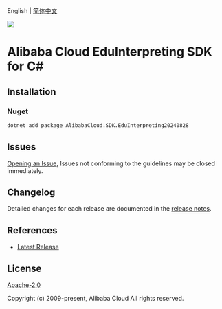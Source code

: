 English | [简体中文](README-CN.md)

![](https://aliyunsdk-pages.alicdn.com/icons/AlibabaCloud.svg)

# Alibaba Cloud EduInterpreting SDK for C#

## Installation

### Nuget

```bash
dotnet add package AlibabaCloud.SDK.EduInterpreting20240828
```

## Issues

[Opening an Issue](https://github.com/aliyun/alibabacloud-csharp-sdk/issues/new), Issues not conforming to the guidelines may be closed immediately.

## Changelog

Detailed changes for each release are documented in the [release notes](./ChangeLog.md).

## References

* [Latest Release](https://github.com/aliyun/alibabacloud-csharp-sdk/)

## License

[Apache-2.0](http://www.apache.org/licenses/LICENSE-2.0)

Copyright (c) 2009-present, Alibaba Cloud All rights reserved.
